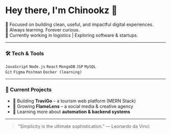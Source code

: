 # Hey there, I'm Chinookz 👋

🎯 Focused on building clean, useful, and impactful digital experiences.  
🧠 Always learning. Forever curious.  
💼 Currently working in logistics | Exploring software & startups.  

---

### 🛠️ Tech & Tools
`JavaScript` `Node.js` `React` `MongoDB` `JSP` `MySQL`  
`Git` `Figma` `Postman` `Docker (learning)`

---

### 🌱 Current Projects
- 📱 Building **TraviGo** – a tourism web platform (MERN Stack)  
- 🚀 Growing **FlameLens** – a social media & creative agency  
- 🔧 Learning more about **automation & backend systems**

---

> “Simplicity is the ultimate sophistication.” — Leonardo da Vinci
